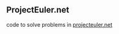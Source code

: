 ## ProjectEuler.net

code to solve problems in [projecteuler.net]("https://projecteuler.net/" "About - Project Euler")

